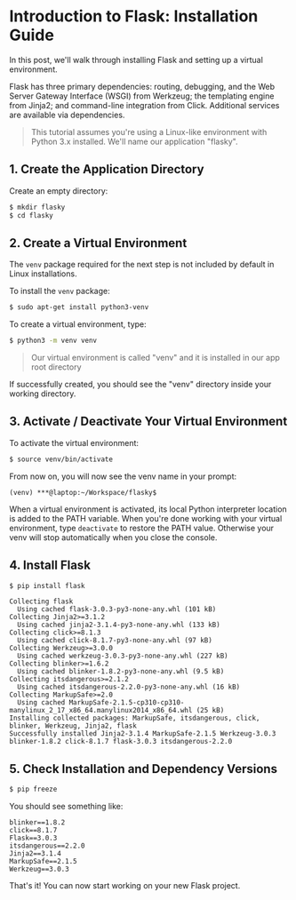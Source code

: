 # Introduction to Flask: Installation Guide

In this post, we'll walk through installing Flask and setting up a virtual environment.

Flask has three primary dependencies: routing, debugging, and the Web Server Gateway Interface (WSGI) from Werkzeug; the templating engine from Jinja2; and command-line integration from Click. Additional services are available via dependencies.

> This tutorial assumes you're using a Linux-like environment with Python 3.x installed.
> We'll name our application "flasky".

## 1. Create the Application Directory

Create an empty directory:
```sh
$ mkdir flasky
$ cd flasky
```

## 2. Create a Virtual Environment

The `venv` package required for the next step is not included by default in Linux installations.

To install the `venv` package:

```sh
$ sudo apt-get install python3-venv
```

To create a virtual environment, type:

```sh
$ python3 -m venv venv
```
> Our virtual environment is called "venv" and it is installed in our app root directory

If successfully created, you should see the "venv" directory inside your working directory.

## 3. Activate / Deactivate Your Virtual Environment

To activate the virtual environment:

```sh
$ source venv/bin/activate
```
From now on, you will now see the venv name in your prompt:

```console
(venv) ***@laptop:~/Workspace/flasky$
```

When a virtual environment is activated, its local Python interpreter location is added to the PATH variable. When you're done working with your virtual environment, type `deactivate` to restore the PATH value. Otherwise your venv will stop automatically when you close the console.

## 4. Install Flask

```sh
$ pip install flask
```

```console
Collecting flask
  Using cached flask-3.0.3-py3-none-any.whl (101 kB)
Collecting Jinja2>=3.1.2
  Using cached jinja2-3.1.4-py3-none-any.whl (133 kB)
Collecting click>=8.1.3
  Using cached click-8.1.7-py3-none-any.whl (97 kB)
Collecting Werkzeug>=3.0.0
  Using cached werkzeug-3.0.3-py3-none-any.whl (227 kB)
Collecting blinker>=1.6.2
  Using cached blinker-1.8.2-py3-none-any.whl (9.5 kB)
Collecting itsdangerous>=2.1.2
  Using cached itsdangerous-2.2.0-py3-none-any.whl (16 kB)
Collecting MarkupSafe>=2.0
  Using cached MarkupSafe-2.1.5-cp310-cp310-manylinux_2_17_x86_64.manylinux2014_x86_64.whl (25 kB)
Installing collected packages: MarkupSafe, itsdangerous, click, blinker, Werkzeug, Jinja2, flask
Successfully installed Jinja2-3.1.4 MarkupSafe-2.1.5 Werkzeug-3.0.3 blinker-1.8.2 click-8.1.7 flask-3.0.3 itsdangerous-2.2.0
```

## 5. Check Installation and Dependency Versions

```sh
$ pip freeze
```
You should see something like:

```console
blinker==1.8.2
click==8.1.7
Flask==3.0.3
itsdangerous==2.2.0
Jinja2==3.1.4
MarkupSafe==2.1.5
Werkzeug==3.0.3
```
That's it! You can now start working on your new Flask project.
